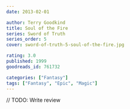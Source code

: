 ```yaml
---
date: 2013-02-01

author: Terry Goodkind
title: Soul of the Fire
series: Sword of Truth
series_order: 5
cover: sword-of-truth-5-soul-of-the-fire.jpg

rating: 3.0
published: 1999
goodreads_id: 761732

categories: ["Fantasy"]
tags: ["Fantasy", "Epic", "Magic"]
---
```


// TODO: Write review
